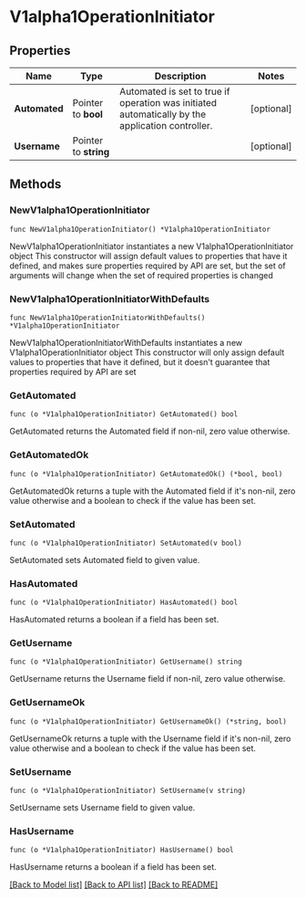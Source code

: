 # V1alpha1OperationInitiator

## Properties

Name | Type | Description | Notes
------------ | ------------- | ------------- | -------------
**Automated** | Pointer to **bool** | Automated is set to true if operation was initiated automatically by the application controller. | [optional] 
**Username** | Pointer to **string** |  | [optional] 

## Methods

### NewV1alpha1OperationInitiator

`func NewV1alpha1OperationInitiator() *V1alpha1OperationInitiator`

NewV1alpha1OperationInitiator instantiates a new V1alpha1OperationInitiator object
This constructor will assign default values to properties that have it defined,
and makes sure properties required by API are set, but the set of arguments
will change when the set of required properties is changed

### NewV1alpha1OperationInitiatorWithDefaults

`func NewV1alpha1OperationInitiatorWithDefaults() *V1alpha1OperationInitiator`

NewV1alpha1OperationInitiatorWithDefaults instantiates a new V1alpha1OperationInitiator object
This constructor will only assign default values to properties that have it defined,
but it doesn't guarantee that properties required by API are set

### GetAutomated

`func (o *V1alpha1OperationInitiator) GetAutomated() bool`

GetAutomated returns the Automated field if non-nil, zero value otherwise.

### GetAutomatedOk

`func (o *V1alpha1OperationInitiator) GetAutomatedOk() (*bool, bool)`

GetAutomatedOk returns a tuple with the Automated field if it's non-nil, zero value otherwise
and a boolean to check if the value has been set.

### SetAutomated

`func (o *V1alpha1OperationInitiator) SetAutomated(v bool)`

SetAutomated sets Automated field to given value.

### HasAutomated

`func (o *V1alpha1OperationInitiator) HasAutomated() bool`

HasAutomated returns a boolean if a field has been set.

### GetUsername

`func (o *V1alpha1OperationInitiator) GetUsername() string`

GetUsername returns the Username field if non-nil, zero value otherwise.

### GetUsernameOk

`func (o *V1alpha1OperationInitiator) GetUsernameOk() (*string, bool)`

GetUsernameOk returns a tuple with the Username field if it's non-nil, zero value otherwise
and a boolean to check if the value has been set.

### SetUsername

`func (o *V1alpha1OperationInitiator) SetUsername(v string)`

SetUsername sets Username field to given value.

### HasUsername

`func (o *V1alpha1OperationInitiator) HasUsername() bool`

HasUsername returns a boolean if a field has been set.


[[Back to Model list]](../README.md#documentation-for-models) [[Back to API list]](../README.md#documentation-for-api-endpoints) [[Back to README]](../README.md)


